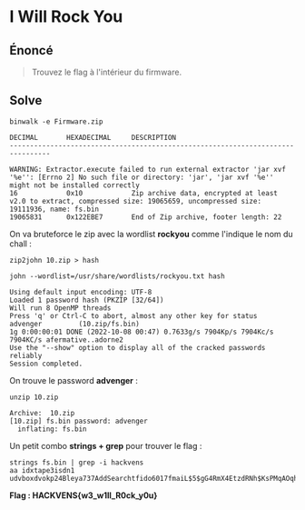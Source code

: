 # I Will Rock You

## Énoncé

> Trouvez le flag à l'intérieur du firmware.

## Solve

```shell
binwalk -e Firmware.zip 

DECIMAL       HEXADECIMAL     DESCRIPTION
--------------------------------------------------------------------------------

WARNING: Extractor.execute failed to run external extractor 'jar xvf '%e'': [Errno 2] No such file or directory: 'jar', 'jar xvf '%e'' might not be installed correctly
16            0x10            Zip archive data, encrypted at least v2.0 to extract, compressed size: 19065659, uncompressed size: 19111936, name: fs.bin
19065831      0x122EBE7       End of Zip archive, footer length: 22
```

On va bruteforce le zip avec la wordlist **rockyou** comme l'indique le nom du chall :

```shell
zip2john 10.zip > hash
```

```shell
john --wordlist=/usr/share/wordlists/rockyou.txt hash

Using default input encoding: UTF-8
Loaded 1 password hash (PKZIP [32/64])
Will run 8 OpenMP threads
Press 'q' or Ctrl-C to abort, almost any other key for status
advenger         (10.zip/fs.bin)     
1g 0:00:00:01 DONE (2022-10-08 00:47) 0.7633g/s 7904Kp/s 7904Kc/s 7904KC/s afermative..adorne2
Use the "--show" option to display all of the cracked passwords reliably
Session completed. 
```

On trouve le password **advenger** :

```shell
unzip 10.zip

Archive:  10.zip
[10.zip] fs.bin password: advenger
  inflating: fs.bin  
```

Un petit combo **strings + grep** pour trouver le flag :

```shell
strings fs.bin | grep -i hackvens
aa idxtape3isdn1 udvboxdvokp24Bleya737AddSearchtfido6017fmaiL$5$gG4RmX4EtzdRNh$KsPMqAOqhUB7vodGuJSw5IJ/g19.JBfmYQ.aHqfqAKD:*ncashHACKVENS{w3_w1ll_R0ck_y0u}
```

**Flag : HACKVENS{w3_w1ll_R0ck_y0u}**